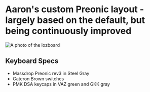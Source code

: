 # Aaron's custom Preonic layout - largely based on the default, but being continuously improved

![A photo of the lozboard](https://repository-images.githubusercontent.com/379478568/5a1e5780-d3a3-11eb-9a0d-1512b20a3a5f)

## Keyboard Specs
- Massdrop Preonic rev3 in Steel Gray
- Gateron Brown switches
- PMK DSA keycaps in VAZ green and GKK gray